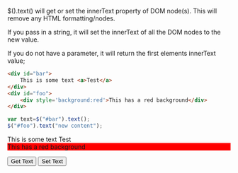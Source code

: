 $().text() will get or set the innerText property of DOM node(s).  This will remove any HTML formatting/nodes.

If you pass in a string, it will set the innerText of all the DOM nodes to the new value.

If you do not have a parameter, it will return the first elements innerText value;

```html
<div id="bar">
	This is some text <a>Test</a>
</div>
<div id="foo">
	<div style='background:red'>This has a red background</div>
</div>
```


```js
var text=$("#bar").text();
$("#foo").text("new content");
```



<div id="text:bar">
	This is some text <a>Test</a>
</div>
<div id="text:foo">
	<div style='background:red'>This has a red background</div>
</div>

<input type="button" value="Get Text" onclick="alert($('#text:bar').text())"> <input type="button" value="Set Text" onclick="$('#text:foo').text('New Content')"> 
